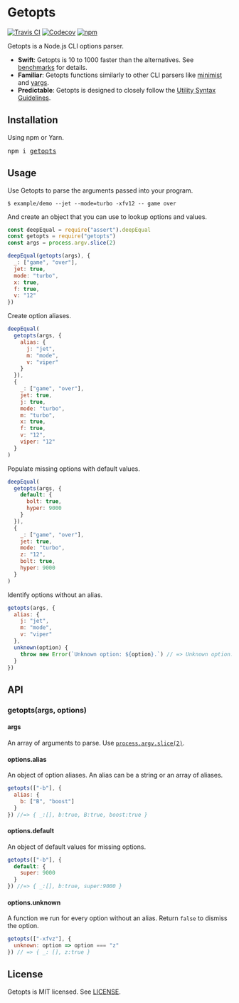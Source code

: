 # Getopts
[![Travis CI](https://img.shields.io/travis/getopts/getopts/master.svg)](https://travis-ci.org/getopts/getopts)
[![Codecov](https://img.shields.io/codecov/c/github/getopts/getopts/master.svg)](https://codecov.io/gh/getopts/getopts)
[![npm](https://img.shields.io/npm/v/getopts.svg)](https://www.npmjs.org/package/getopts)

Getopts is a Node.js CLI options parser.

* **Swift**: Getopts is 10 to 1000 faster than the alternatives. See [benchmarks](./bench/README.md) for details.
* **Familiar**: Getopts functions similarly to other CLI parsers like [minimist](https://github.com/substack/minimist) and [yargs](https://github.com/yargs/yargs).
* **Predictable**: Getopts is designed to closely follow the [Utility Syntax Guidelines](http://pubs.opengroup.org/onlinepubs/9699919799/basedefs/V1_chap12.html).

## Installation

Using npm or Yarn.

<pre>
npm i <a href="https://www.npmjs.com/package/getopts">getopts</a>
</pre>

## Usage

Use Getopts to parse the arguments passed into your program.

```console
$ example/demo --jet --mode=turbo -xfv12 -- game over
```

And create an object that you can use to lookup options and values.

```js
const deepEqual = require("assert").deepEqual
const getopts = require("getopts")
const args = process.argv.slice(2)

deepEqual(getopts(args), {
  _: ["game", "over"],
  jet: true,
  mode: "turbo",
  x: true,
  f: true,
  v: "12"
})
```

Create option aliases.

```js
deepEqual(
  getopts(args, {
    alias: {
      j: "jet",
      m: "mode",
      v: "viper"
    }
  }),
  {
    _: ["game", "over"],
    jet: true,
    j: true,
    mode: "turbo",
    m: "turbo",
    x: true,
    f: true,
    v: "12",
    viper: "12"
  }
)
```

Populate missing options with default values.

```js
deepEqual(
  getopts(args, {
    default: {
      bolt: true,
      hyper: 9000
    }
  }),
  {
    _: ["game", "over"],
    jet: true,
    mode: "turbo",
    z: "12",
    bolt: true,
    hyper: 9000
  }
)
```

Identify options without an alias.

```js
getopts(args, {
  alias: {
    j: "jet",
    m: "mode",
    v: "viper"
  },
  unknown(option) {
    throw new Error(`Unknown option: ${option}.`) // => Unknown option: x.
  }
})
```

## API

### getopts(args, options)
#### args

An array of arguments to parse. Use [`process.argv.slice(2)`](https://nodejs.org/docs/latest/api/process.html#process_process_argv).

#### options.alias

An object of option aliases. An alias can be a string or an array of aliases.

```js
getopts(["-b"], {
  alias: {
    b: ["B", "boost"]
  }
}) //=> { _:[], b:true, B:true, boost:true }
```

#### options.default

An object of default values for missing options.

```js
getopts(["-b"], {
  default: {
    super: 9000
  }
}) //=> { _:[], b:true, super:9000 }
```

#### options.unknown

A function we run for every option without an alias. Return `false` to dismiss the option.

```js
getopts(["-xfvz"], {
  unknown: option => option === "z"
}) // => { _: [], z:true }
```

## License

Getopts is MIT licensed. See [LICENSE](LICENSE.md).


